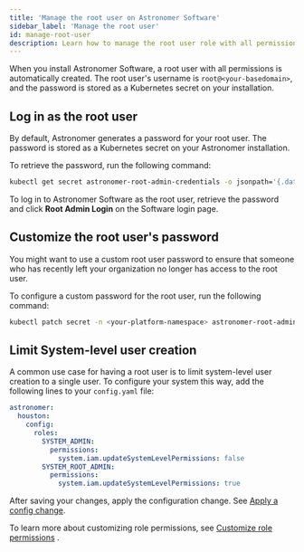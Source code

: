 ```yaml
---
title: 'Manage the root user on Astronomer Software'
sidebar_label: 'Manage the root user'
id: manage-root-user
description: Learn how to manage the root user role with all permissions on Astronomer Software
---
```


When you install Astronomer Software, a root user with all permissions is automatically created. The root user's username is `root@<your-basedomain>`, and the password is stored as a Kubernetes secret on your installation.

## Log in as the root user

By default, Astronomer generates a password for your root user. The password is stored as a Kubernetes secret on your Astronomer installation.

To retrieve the password, run the following command: 

```sh
kubectl get secret astronomer-root-admin-credentials -o jsonpath='{.data.password}' -n <your-platform-namespace> | base64 --decode
```

To log in to Astronomer Software as the root user, retrieve the password and click **Root Admin Login** on the Software login page.

## Customize the root user's password

You might want to use a custom root user password to ensure that someone who has recently left your organization no longer has access to the root user. 

To configure a custom password for the root user, run the following command: 

```sh
kubectl patch secret -n <your-platform-namespace> astronomer-root-admin-credentials --type=json -p='[{ "op" : "replace" , "path" : "/data/password" , "value" : "'$(echo -n "<your-new-password>" | base64)'"}]' && kubectl create job --from=cronjob/<your-release-name>-update-root-admin-password-cronjob manual3 -n <your-platform-namespace>
```

## Limit System-level user creation

A common use case for having a root user is to limit system-level user creation to a single user. To configure your system this way, add the following lines to your `config.yaml` file:

```yaml
astronomer:
  houston:
    config:
      roles:
        SYSTEM_ADMIN:
          permissions:
            system.iam.updateSystemLevelPermissions: false
        SYSTEM_ROOT_ADMIN:
          permissions:
            system.iam.updateSystemLevelPermissions: true
```

After saving your changes, apply the configuration change. See [Apply a config change](apply-platform-config.md).

To learn more about customizing role permissions, see [Customize role permissions](manage-platform-users.md#customize-role-permissions) .
